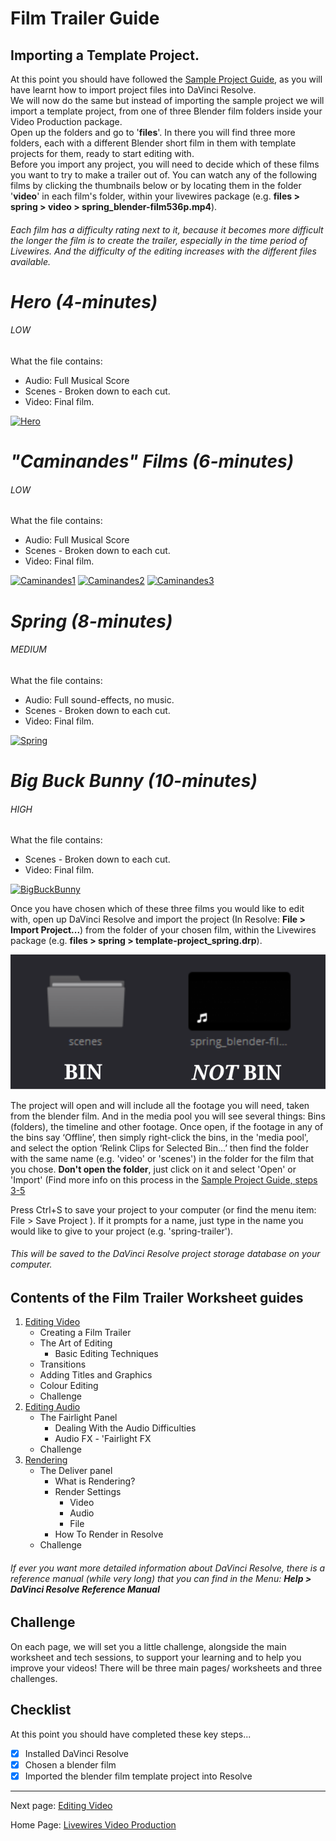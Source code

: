 # Film Trailer Guide



## Importing a Template Project.

At this point you should have followed the [Sample Project Guide](../SampleProjectGuide.md), as you will have learnt how to import project files into DaVinci Resolve.\
We will now do the same but instead of importing the sample project we will import a template project, from one of three Blender film folders inside your Video Production package.\
Open up the folders and go to '**files**'. In there you will find three more folders, each with a different Blender short film in them with template projects for them, ready to start editing with.\
Before you import any project, you will need to decide which of these films you want to try to make a trailer out of. You can watch any of the following films by clicking the thumbnails below or by locating them in the folder '**video**' in each film's folder, within your livewires package (e.g. **files > spring > video > spring_blender-film536p.mp4**).
###### Each film has a difficulty rating next to it, because it becomes more difficult the longer the film is to create the trailer, especially in the time period of Livewires. And the difficulty of the editing increases with the different files available.


# ***Hero (4-minutes)***
###### LOW
What the file contains:
- Audio: Full Musical Score
- Scenes - Broken down to each cut.
- Video: Final film.

[![Hero](https://img.youtube.com/vi/pKmSdY56VtY/0.jpg)](https://youtube.com/watch?v=pKmSdY56VtY)


# ***"Caminandes" Films (6-minutes)***
###### LOW
What the file contains:
- Audio: Full Musical Score
- Scenes - Broken down to each cut.
- Video: Final film.

[![Caminandes1](https://img.youtube.com/vi/JOhiWY7XmoY/0.jpg)](https://www.youtube.com/watch?v=JOhiWY7XmoY)
[![Caminandes2](https://img.youtube.com/vi/Z4C82eyhwgU/0.jpg)](https://www.youtube.com/watch?v=Z4C82eyhwgU)
[![Caminandes3](https://img.youtube.com/vi/SkVqJ1SGeL0/0.jpg)](https://www.youtube.com/watch?v=SkVqJ1SGeL0)


# ***Spring (8-minutes)***
###### MEDIUM
What the file contains:
- Audio: Full sound-effects, no music.
- Scenes - Broken down to each cut.
- Video: Final film.

[![Spring](https://img.youtube.com/vi/WhWc3b3KhnY/0.jpg)](https://youtube.com/watch?v=WhWc3b3KhnY)


# ***Big Buck Bunny (10-minutes)***
###### HIGH
What the file contains:
- Scenes - Broken down to each cut.
- Video: Final film.

[![BigBuckBunny](https://img.youtube.com/vi/YE7VzlLtp-4/0.jpg)](https://youtube.com/watch?v=YE7VzlLtp-4)


Once you have chosen which of these three films you would like to edit with, open up DaVinci Resolve and import the project (In Resolve: **File > Import Project...**) from the folder of your chosen film, within the Livewires package (e.g. **files > spring > template-project_spring.drp**).

![BinNotBin](worksheetFiles/BinNotBin.svg)

The project will open and will include all the footage you will need, taken from the blender film. And in the media pool you will see several things: Bins (folders), the timeline and other footage.
Once open, if the footage in any of the bins say ‘Offline’, then simply right-click the bins, in the 'media pool', and select the option ‘Relink Clips for Selected Bin...’ then find the folder with the same name (e.g. 'video' or 'scenes') in the folder for the film that you chose. **Don't open the folder**, just click on it and select 'Open' or 'Import' (Find more info on this process in the [Sample Project Guide, steps 3-5](../SampleProjectGuide.md)

Press Ctrl+S to save your project to your computer (or find the menu item: File > Save Project ). If it prompts for a name, just type in the name you would like to give to your project (e.g. 'spring-trailer').
###### This will be saved to the DaVinci Resolve project storage database on your computer.

## Contents of the Film Trailer Worksheet guides

1. [Editing Video](01-EditingVideo.md)
    * Creating a Film Trailer
    * The Art of Editing
      * Basic Editing Techniques
    * Transitions
    * Adding Titles and Graphics
    * Colour Editing
    * Challenge
2. [Editing Audio](02-EditingAudio.md)
    * The Fairlight Panel
      * Dealing With the Audio Difficulties
      * Audio FX - 'Fairlight FX
    * Challenge
3. [Rendering](03-Rendering.md)
    * The Deliver panel
      * What is Rendering?
      * Render Settings
        * Video
        * Audio
        * File
      * How To Render in Resolve
    * Challenge

###### If ever you want more detailed information about DaVinci Resolve, there is a reference manual (while very long) that you can find in the Menu: **Help > DaVinci Resolve Reference Manual**

## Challenge

On each page, we will set you a little challenge, alongside the main worksheet and tech sessions, to support your learning and to help you improve your videos! There will be three main pages/ worksheets and three challenges.


## Checklist
At this point you should have completed these key steps...

- [X] Installed DaVinci Resolve
- [X] Chosen a blender film
- [X] Imported the blender film template project into Resolve

---

Next page: [Editing Video](01-EditingVideo.md)

Home Page: [Livewires Video Production](../README.md)
